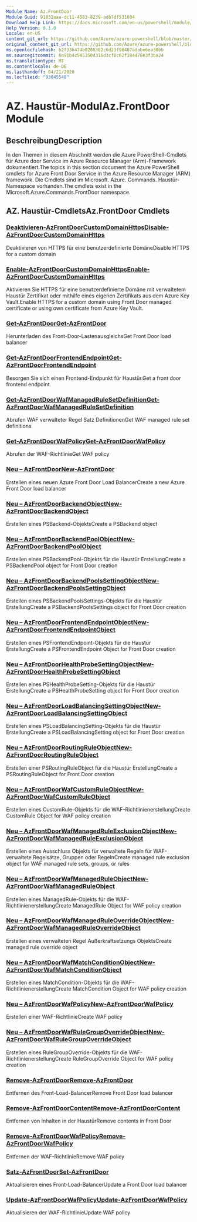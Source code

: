 ```yaml
---
Module Name: Az.FrontDoor
Module Guid: 91832aaa-dc11-4583-8239-adb7df531604
Download Help Link: https://docs.microsoft.com/en-us/powershell/module/az.frontdoor
Help Version: 0.1.0
Locale: en-US
content_git_url: https://github.com/Azure/azure-powershell/blob/master/src/FrontDoor/FrontDoor/help/Az.FrontDoor.md
original_content_git_url: https://github.com/Azure/azure-powershell/blob/master/src/FrontDoor/FrontDoor/help/Az.FrontDoor.md
ms.openlocfilehash: b2f336474b0288382c6d23f98407adabe6ea30bb
ms.sourcegitcommit: 6a91b4c545350d316d3cf8c62f384478e3f3ba24
ms.translationtype: MT
ms.contentlocale: de-DE
ms.lasthandoff: 04/21/2020
ms.locfileid: "93845548"
---
```

# <span data-ttu-id="bcc37-101">AZ. Haustür-Modul</span><span class="sxs-lookup"><span data-stu-id="bcc37-101">Az.FrontDoor Module</span></span>
## <span data-ttu-id="bcc37-102">Beschreibung</span><span class="sxs-lookup"><span data-stu-id="bcc37-102">Description</span></span>
<span data-ttu-id="bcc37-103">In den Themen in diesem Abschnitt werden die Azure PowerShell-Cmdlets für Azure door Service im Azure Resource Manager (Arm)-Framework dokumentiert.</span><span class="sxs-lookup"><span data-stu-id="bcc37-103">The topics in this section document the Azure PowerShell cmdlets for Azure Front Door Service in the Azure Resource Manager (ARM) framework.</span></span> <span data-ttu-id="bcc37-104">Die Cmdlets sind im Microsoft. Azure. Commands. Haustür-Namespace vorhanden.</span><span class="sxs-lookup"><span data-stu-id="bcc37-104">The cmdlets exist in the Microsoft.Azure.Commands.FrontDoor namespace.</span></span>

## <span data-ttu-id="bcc37-105">AZ. Haustür-Cmdlets</span><span class="sxs-lookup"><span data-stu-id="bcc37-105">Az.FrontDoor Cmdlets</span></span>
### [<span data-ttu-id="bcc37-106">Deaktivieren-AzFrontDoorCustomDomainHttps</span><span class="sxs-lookup"><span data-stu-id="bcc37-106">Disable-AzFrontDoorCustomDomainHttps</span></span>](Disable-AzFrontDoorCustomDomainHttps.md)
<span data-ttu-id="bcc37-107">Deaktivieren von HTTPS für eine benutzerdefinierte Domäne</span><span class="sxs-lookup"><span data-stu-id="bcc37-107">Disable HTTPS for a custom domain</span></span>

### [<span data-ttu-id="bcc37-108">Enable-AzFrontDoorCustomDomainHttps</span><span class="sxs-lookup"><span data-stu-id="bcc37-108">Enable-AzFrontDoorCustomDomainHttps</span></span>](Enable-AzFrontDoorCustomDomainHttps.md)
<span data-ttu-id="bcc37-109">Aktivieren Sie HTTPS für eine benutzerdefinierte Domäne mit verwaltetem Haustür Zertifikat oder mithilfe eines eigenen Zertifikats aus dem Azure Key Vault.</span><span class="sxs-lookup"><span data-stu-id="bcc37-109">Enable HTTPS for a custom domain using Front Door managed certificate or using own certificate from Azure Key Vault.</span></span>

### [<span data-ttu-id="bcc37-110">Get-AzFrontDoor</span><span class="sxs-lookup"><span data-stu-id="bcc37-110">Get-AzFrontDoor</span></span>](Get-AzFrontDoor.md)
<span data-ttu-id="bcc37-111">Herunterladen des Front-Door-Lastenausgleichs</span><span class="sxs-lookup"><span data-stu-id="bcc37-111">Get Front Door load balancer</span></span>

### [<span data-ttu-id="bcc37-112">Get-AzFrontDoorFrontendEndpoint</span><span class="sxs-lookup"><span data-stu-id="bcc37-112">Get-AzFrontDoorFrontendEndpoint</span></span>](Get-AzFrontDoorFrontendEndpoint.md)
<span data-ttu-id="bcc37-113">Besorgen Sie sich einen Frontend-Endpunkt für Haustür.</span><span class="sxs-lookup"><span data-stu-id="bcc37-113">Get a front door frontend endpoint.</span></span>

### [<span data-ttu-id="bcc37-114">Get-AzFrontDoorWafManagedRuleSetDefinition</span><span class="sxs-lookup"><span data-stu-id="bcc37-114">Get-AzFrontDoorWafManagedRuleSetDefinition</span></span>](Get-AzFrontDoorWafManagedRuleSetDefinition.md)
<span data-ttu-id="bcc37-115">Abrufen WAF verwalteter Regel Satz Definitionen</span><span class="sxs-lookup"><span data-stu-id="bcc37-115">Get WAF managed rule set definitions</span></span>

### [<span data-ttu-id="bcc37-116">Get-AzFrontDoorWafPolicy</span><span class="sxs-lookup"><span data-stu-id="bcc37-116">Get-AzFrontDoorWafPolicy</span></span>](Get-AzFrontDoorWafPolicy.md)
<span data-ttu-id="bcc37-117">Abrufen der WAF-Richtlinie</span><span class="sxs-lookup"><span data-stu-id="bcc37-117">Get WAF policy</span></span>

### [<span data-ttu-id="bcc37-118">Neu – AzFrontDoor</span><span class="sxs-lookup"><span data-stu-id="bcc37-118">New-AzFrontDoor</span></span>](New-AzFrontDoor.md)
<span data-ttu-id="bcc37-119">Erstellen eines neuen Azure Front Door Load Balancer</span><span class="sxs-lookup"><span data-stu-id="bcc37-119">Create a new Azure Front Door load balancer</span></span>

### [<span data-ttu-id="bcc37-120">Neu – AzFrontDoorBackendObject</span><span class="sxs-lookup"><span data-stu-id="bcc37-120">New-AzFrontDoorBackendObject</span></span>](New-AzFrontDoorBackendObject.md)
<span data-ttu-id="bcc37-121">Erstellen eines PSBackend-Objekts</span><span class="sxs-lookup"><span data-stu-id="bcc37-121">Create a PSBackend object</span></span>

### [<span data-ttu-id="bcc37-122">Neu – AzFrontDoorBackendPoolObject</span><span class="sxs-lookup"><span data-stu-id="bcc37-122">New-AzFrontDoorBackendPoolObject</span></span>](New-AzFrontDoorBackendPoolObject.md)
<span data-ttu-id="bcc37-123">Erstellen eines PSBackendPool-Objekts für die Haustür Erstellung</span><span class="sxs-lookup"><span data-stu-id="bcc37-123">Create a PSBackendPool object for Front Door creation</span></span>

### [<span data-ttu-id="bcc37-124">Neu – AzFrontDoorBackendPoolsSettingObject</span><span class="sxs-lookup"><span data-stu-id="bcc37-124">New-AzFrontDoorBackendPoolsSettingObject</span></span>](New-AzFrontDoorBackendPoolsSettingObject.md)
<span data-ttu-id="bcc37-125">Erstellen eines PSBackendPoolsSettings-Objekts für die Haustür Erstellung</span><span class="sxs-lookup"><span data-stu-id="bcc37-125">Create a PSBackendPoolsSettings object for Front Door creation</span></span>

### [<span data-ttu-id="bcc37-126">Neu – AzFrontDoorFrontendEndpointObject</span><span class="sxs-lookup"><span data-stu-id="bcc37-126">New-AzFrontDoorFrontendEndpointObject</span></span>](New-AzFrontDoorFrontendEndpointObject.md)
<span data-ttu-id="bcc37-127">Erstellen eines PSFrontendEndpoint-Objekts für die Haustür Erstellung</span><span class="sxs-lookup"><span data-stu-id="bcc37-127">Create a PSFrontendEndpoint Object for Front Door creation</span></span>

### [<span data-ttu-id="bcc37-128">Neu – AzFrontDoorHealthProbeSettingObject</span><span class="sxs-lookup"><span data-stu-id="bcc37-128">New-AzFrontDoorHealthProbeSettingObject</span></span>](New-AzFrontDoorHealthProbeSettingObject.md)
<span data-ttu-id="bcc37-129">Erstellen eines PSHealthProbeSetting-Objekts für die Haustür Erstellung</span><span class="sxs-lookup"><span data-stu-id="bcc37-129">Create a PSHealthProbeSetting object for Front Door creation</span></span>

### [<span data-ttu-id="bcc37-130">Neu – AzFrontDoorLoadBalancingSettingObject</span><span class="sxs-lookup"><span data-stu-id="bcc37-130">New-AzFrontDoorLoadBalancingSettingObject</span></span>](New-AzFrontDoorLoadBalancingSettingObject.md)
<span data-ttu-id="bcc37-131">Erstellen eines PSLoadBalancingSetting-Objekts für die Haustür Erstellung</span><span class="sxs-lookup"><span data-stu-id="bcc37-131">Create a PSLoadBalancingSetting object for Front Door creation</span></span>

### [<span data-ttu-id="bcc37-132">Neu – AzFrontDoorRoutingRuleObject</span><span class="sxs-lookup"><span data-stu-id="bcc37-132">New-AzFrontDoorRoutingRuleObject</span></span>](New-AzFrontDoorRoutingRuleObject.md)
<span data-ttu-id="bcc37-133">Erstellen einer PSRoutingRuleObject für die Haustür Erstellung</span><span class="sxs-lookup"><span data-stu-id="bcc37-133">Create a PSRoutingRuleObject for Front Door creation</span></span>

### [<span data-ttu-id="bcc37-134">Neu – AzFrontDoorWafCustomRuleObject</span><span class="sxs-lookup"><span data-stu-id="bcc37-134">New-AzFrontDoorWafCustomRuleObject</span></span>](New-AzFrontDoorWafCustomRuleObject.md)
<span data-ttu-id="bcc37-135">Erstellen eines CustomRule-Objekts für die WAF-Richtlinienerstellung</span><span class="sxs-lookup"><span data-stu-id="bcc37-135">Create CustomRule Object for WAF policy creation</span></span>

### [<span data-ttu-id="bcc37-136">Neu – AzFrontDoorWafManagedRuleExclusionObject</span><span class="sxs-lookup"><span data-stu-id="bcc37-136">New-AzFrontDoorWafManagedRuleExclusionObject</span></span>](New-AzFrontDoorWafManagedRuleExclusionObject.md)
<span data-ttu-id="bcc37-137">Erstellen eines Ausschluss Objekts für verwaltete Regeln für WAF-verwaltete Regelsätze, Gruppen oder Regeln</span><span class="sxs-lookup"><span data-stu-id="bcc37-137">Create managed rule exclusion object for WAF managed rule sets, groups, or rules</span></span>

### [<span data-ttu-id="bcc37-138">Neu – AzFrontDoorWafManagedRuleObject</span><span class="sxs-lookup"><span data-stu-id="bcc37-138">New-AzFrontDoorWafManagedRuleObject</span></span>](New-AzFrontDoorWafManagedRuleObject.md)
<span data-ttu-id="bcc37-139">Erstellen eines ManagedRule-Objekts für die WAF-Richtlinienerstellung</span><span class="sxs-lookup"><span data-stu-id="bcc37-139">Create ManagedRule Object for WAF policy creation</span></span>

### [<span data-ttu-id="bcc37-140">Neu – AzFrontDoorWafManagedRuleOverrideObject</span><span class="sxs-lookup"><span data-stu-id="bcc37-140">New-AzFrontDoorWafManagedRuleOverrideObject</span></span>](New-AzFrontDoorWafManagedRuleOverrideObject.md)
<span data-ttu-id="bcc37-141">Erstellen eines verwalteten Regel Außerkraftsetzungs Objekts</span><span class="sxs-lookup"><span data-stu-id="bcc37-141">Create managed rule override object</span></span>

### [<span data-ttu-id="bcc37-142">Neu – AzFrontDoorWafMatchConditionObject</span><span class="sxs-lookup"><span data-stu-id="bcc37-142">New-AzFrontDoorWafMatchConditionObject</span></span>](New-AzFrontDoorWafMatchConditionObject.md)
<span data-ttu-id="bcc37-143">Erstellen eines MatchCondition-Objekts für die WAF-Richtlinienerstellung</span><span class="sxs-lookup"><span data-stu-id="bcc37-143">Create MatchCondition Object for WAF policy creation</span></span>

### [<span data-ttu-id="bcc37-144">Neu – AzFrontDoorWafPolicy</span><span class="sxs-lookup"><span data-stu-id="bcc37-144">New-AzFrontDoorWafPolicy</span></span>](New-AzFrontDoorWafPolicy.md)
<span data-ttu-id="bcc37-145">Erstellen einer WAF-Richtlinie</span><span class="sxs-lookup"><span data-stu-id="bcc37-145">Create WAF policy</span></span>

### [<span data-ttu-id="bcc37-146">Neu – AzFrontDoorWafRuleGroupOverrideObject</span><span class="sxs-lookup"><span data-stu-id="bcc37-146">New-AzFrontDoorWafRuleGroupOverrideObject</span></span>](New-AzFrontDoorWafRuleGroupOverrideObject.md)
<span data-ttu-id="bcc37-147">Erstellen eines RuleGroupOverride-Objekts für die WAF-Richtlinienerstellung</span><span class="sxs-lookup"><span data-stu-id="bcc37-147">Create RuleGroupOverride Object for WAF policy creation</span></span>

### [<span data-ttu-id="bcc37-148">Remove-AzFrontDoor</span><span class="sxs-lookup"><span data-stu-id="bcc37-148">Remove-AzFrontDoor</span></span>](Remove-AzFrontDoor.md)
<span data-ttu-id="bcc37-149">Entfernen des Front-Load-Balancer</span><span class="sxs-lookup"><span data-stu-id="bcc37-149">Remove Front Door load balancer</span></span>

### [<span data-ttu-id="bcc37-150">Remove-AzFrontDoorContent</span><span class="sxs-lookup"><span data-stu-id="bcc37-150">Remove-AzFrontDoorContent</span></span>](Remove-AzFrontDoorContent.md)
<span data-ttu-id="bcc37-151">Entfernen von Inhalten in der Haustür</span><span class="sxs-lookup"><span data-stu-id="bcc37-151">Remove contents in Front Door</span></span>

### [<span data-ttu-id="bcc37-152">Remove-AzFrontDoorWafPolicy</span><span class="sxs-lookup"><span data-stu-id="bcc37-152">Remove-AzFrontDoorWafPolicy</span></span>](Remove-AzFrontDoorWafPolicy.md)
<span data-ttu-id="bcc37-153">Entfernen der WAF-Richtlinie</span><span class="sxs-lookup"><span data-stu-id="bcc37-153">Remove WAF policy</span></span>

### [<span data-ttu-id="bcc37-154">Satz-AzFrontDoor</span><span class="sxs-lookup"><span data-stu-id="bcc37-154">Set-AzFrontDoor</span></span>](Set-AzFrontDoor.md)
<span data-ttu-id="bcc37-155">Aktualisieren eines Front-Load-Balancer</span><span class="sxs-lookup"><span data-stu-id="bcc37-155">Update a Front Door load balancer</span></span>

### [<span data-ttu-id="bcc37-156">Update-AzFrontDoorWafPolicy</span><span class="sxs-lookup"><span data-stu-id="bcc37-156">Update-AzFrontDoorWafPolicy</span></span>](Update-AzFrontDoorWafPolicy.md)
<span data-ttu-id="bcc37-157">Aktualisieren der WAF-Richtlinie</span><span class="sxs-lookup"><span data-stu-id="bcc37-157">Update WAF policy</span></span>

